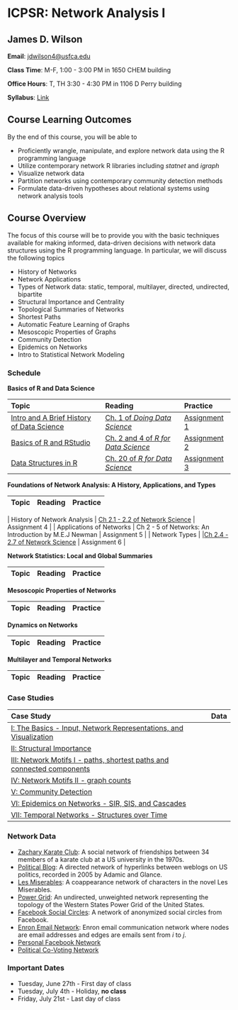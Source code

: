 # ICPSR: Network Analysis I

## James D. Wilson

**Email**: jdwilson4@usfca.edu

**Class Time**: M-F, 1:00 - 3:00 PM in 1650 CHEM building

**Office Hours**: T, TH 3:30 - 4:30 PM in 1106 D Perry building


**Syllabus**: [Link](https://github.com/jdwilson4/Network-Analysis-I/blob/master/Syllabus_Network_Analtyics.pdf)

## Course Learning Outcomes

By the end of this course, you will be able to

- Proficiently wrangle, manipulate, and explore network data using the R programming language
- Utilize contemporary network R libraries including *statnet* and *igraph*
- Visualize network data
- Partition networks using contemporary community detection methods
- Formulate data-driven hypotheses about relational systems using network analysis tools

## Course Overview


The focus of this course will be to provide you with the basic techniques available for making informed, data-driven decisions with network data structures using the R programming language. In particular, we will discuss the following topics

- History of Networks
- Network Applications
- Types of Network data: static, temporal, multilayer, directed, undirected, bipartite
- Structural Importance and Centrality
- Topological Summaries of Networks
- Shortest Paths
- Automatic Feature Learning of Graphs
- Mesoscopic Properties of Graphs
- Community Detection
- Epidemics on Networks
- Intro to Statistical Network Modeling


### Schedule

**Basics of R and Data Science** 

| Topic | Reading | Practice |
|:--- | :---  | :---  |  
|[Intro and A Brief History of Data Science](https://github.com/jdwilson4/Network-Analysis-I/blob/master/Lecture%20Notes/Lecture%201%20Introduction.pdf)| [Ch. 1 of *Doing Data Science*](https://www.safaribooksonline.com/library/view/doing-data-science/9781449363871/ch01.html) |[Assignment 1](https://github.com/jdwilson4/Network-Analysis-I/blob/master/Assignments/Assignment1.pdf)|
|[Basics of R and RStudio](https://github.com/jdwilson4/Network-Analysis-I/blob/master/Lecture%20Notes/Lecture%202%20R%20and%20RStudio.pdf)|  [Ch. 2 and 4 of *R for Data Science*](http://r4ds.had.co.nz/index.html)|[Assignment 2](https://github.com/jdwilson4/Network-Analysis-I/blob/master/Assignments/Assignment2.pdf)|
|[Data Structures in R](https://github.com/jdwilson4/Network-Analysis-I/blob/master/Lecture%20Notes/Lecture%203%20Data%20Structures.pdf)| [Ch. 20 of *R for Data Science*](http://r4ds.had.co.nz/vectors.html) | [Assignment 3](https://github.com/jdwilson4/Network-Analysis-I/blob/master/Assignments/Assignment3.pdf)|


**Foundations of Network Analysis: A History, Applications, and Types**

| Topic | Reading | Practice |
|:--- | :---  | :---  | 

| History of Network Analysis | [Ch 2.1 - 2.2 of Network Science](http://barabasi.com/networksciencebook/chapter/2#bridges) | Assignment 4 |
| Applications of Networks | Ch 2 - 5 of Networks: An Introduction by M.E.J Newman | Assignment 5 |
| Network Types | |[Ch 2.4 - 2.7 of Network Science](http://barabasi.com/networksciencebook/chapter/2#bridges) | Assignment 6 |


**Network Statistics: Local and Global Summaries**

| Topic | Reading | Practice |
|:--- | :---  | :---  | 

**Mesoscopic Properties of Networks**

| Topic | Reading | Practice |
|:--- | :---  | :---  | 

**Dynamics on Networks**

| Topic | Reading | Practice |
|:--- | :---  | :---  | 

**Multilayer and Temporal Networks**

| Topic | Reading | Practice |
|:--- | :---  | :---  | 


### Case Studies
| Case Study | Data |
|:---| :---  | 
|[I: The Basics - Input, Network Representations, and Visualization]() | []() | 
|[II: Structural Importance]()| []()| 
|[III: Network Motifs I - paths, shortest paths and connected components]() | []() |
|[IV: Network Motifs II - graph counts]() | []() |
|[V: Community Detection]() | []() |
|[VI: Epidemics on Networks - SIR, SIS, and Cascades]() | []() |
|[VII: Temporal Networks - Structures over Time]() | []() |



### Network Data
- [Zachary Karate Club](https://github.com/jdwilson4/Network-Analysis-I/blob/master/Data/karate.txt): A social network of friendships between 34 members of a karate club at a US university in the 1970s.
- [Political Blog](https://github.com/jdwilson4/Network-Analysis-I/blob/master/Data/polblogs.txt): A directed network of hyperlinks between weblogs on US politics, recorded in 2005 by Adamic and Glance.
- [Les Miserables](https://github.com/jdwilson4/Network-Analysis-I/blob/master/Data/lesmis.txt): A coappearance network of characters in the novel Les Miserables. 
- [Power Grid](https://github.com/jdwilson4/Network-Analysis-I/blob/master/Data/power.txt): An undirected, unweighted network representing the topology of the Western States Power Grid of the United States.
- [Facebook Social Circles](https://github.com/jdwilson4/Network-Analysis-I/blob/master/Data/facebook_combined.txt): A network of anonymized social circles from Facebook. 
- [Enron Email Network](https://github.com/jdwilson4/Network-Analysis-I/blob/master/Data/email-Enron.txt): Enron email communication network where nodes are email addresses and edges are emails sent from *i* to *j*. 
- [Personal Facebook Network]() 
- [Political Co-Voting Network]()


### Important Dates

- Tuesday, June 27th - First day of class
- Tuesday, July 4th - Holiday, **no class**
- Friday, July 21st - Last day of class
